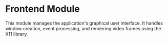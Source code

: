 # Frontend Module

This module manages the application's graphical user interface. It handles window creation, event processing, and rendering video frames using the X11 library.